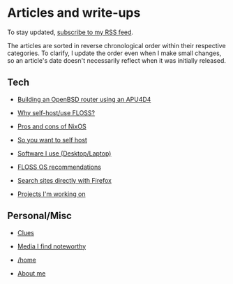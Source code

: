 # Articles and write-ups

To stay updated, [subscribe to my RSS feed](/rss.xml).

The articles are sorted in reverse chronological order within their
respective categories. To clarify, I update the order even when I make
small changes, so an article's date doesn't necessarily reflect when it was
initially released.

## Tech

- [Building an OpenBSD router using an APU4D4](/openbsd-router.html "2020-10-23")

- [Why self-host/use FLOSS?](/why-self-host.html "2020-10-21")

- [Pros and cons of NixOS](/nixos.html "2020-10-19")

- [So you want to self host](/self-host-guide.html "2020-10-19")

- [Software I use (Desktop/Laptop)](/software.html "2020-10-17")

- [FLOSS OS recommendations](/os.html "2020-10-06")

- [Search sites directly with Firefox](/direct-search-with-firefox.html "2020-10-06")

- [Projects I'm working on](/projects.html "2020-09-24")

## Personal/Misc

- [Clues](/clues.html "2020-10-21")

- [Media I find noteworthy](/media.html "2020-10-21")

- [/home](/index.html "2020-09-19")

- [About me](/about-me.html "2020-10-17")
